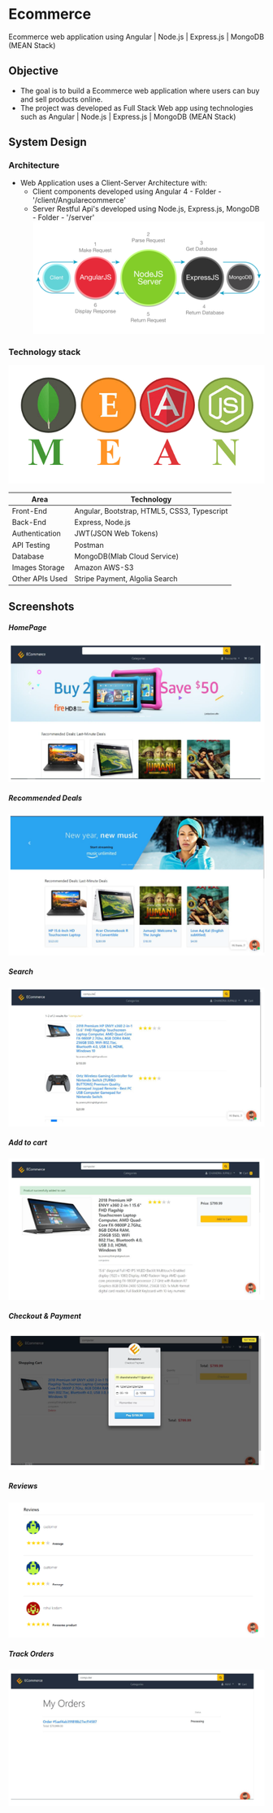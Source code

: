 # Ecommerce
Ecommerce web application using Angular | Node.js | Express.js | MongoDB   (MEAN Stack)

## Objective
* The goal is to build a Ecommerce web application where users can buy and sell products online.
* The project was developed as Full Stack Web app using technologies such as Angular | Node.js | Express.js | MongoDB (MEAN Stack)

## System Design
### Architecture
* Web Application uses a Client-Server Architecture with:
  * Client components developed using Angular 4 - Folder - '/client/Angularecommerce'   
  * Server Restful Api's developed using Node.js, Express.js, MongoDB - Folder - '/server'
![](/images/2.PNG)

### Technology stack
![](/images/0.PNG)
<table>
<thead>
<tr>
<th>Area</th>
<th>Technology</th>
</tr>
</thead>
<tbody>
	<tr>
		<td>Front-End</td>
		<td>Angular, Bootstrap, HTML5, CSS3, Typescript</td>
	</tr>
	<tr>
		<td>Back-End</td>
		<td>Express, Node.js</td>
	</tr>
  <tr>
		<td>Authentication</td>
		<td>JWT(JSON Web Tokens)</td>
	</tr>
	<tr>
		<td>API Testing</td>
		<td>Postman</td>
	</tr>
	<tr>
		<td>Database</td>
		<td>MongoDB(Mlab Cloud Service)</td>
	</tr>
  <tr>
		<td>Images Storage</td>
		<td>Amazon AWS-S3</td>
	</tr>
    <tr>
		<td>Other APIs Used</td>
		<td>Stripe Payment, Algolia Search</td>
	</tr>
</tbody>
</table>

## Screenshots

##### HomePage
![](/images/1.PNG)

##### Recommended Deals
![](/images/4.PNG)

##### Search
![](/images/5.PNG)

##### Add to cart
![](/images/6.PNG)

##### Checkout & Payment
![](/images/7.PNG)

##### Reviews
![](/images/8.PNG)

##### Track Orders
![](/images/9.PNG)
